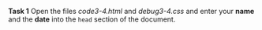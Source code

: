 **Task 1** Open the files _code3-4.html_ and _debug3-4.css_ and enter your **name** and the **date** into the `head` section of the document.
